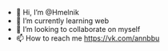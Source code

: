 - 👋 Hi, I’m @Hmelnik
- 🌱 I’m currently learning web
- 💞️ I’m looking to collaborate on myself
- 📫 How to reach me https://vk.com/annbbu

<!---
SC20K/SC20K is a ✨ special ✨ repository because its `README.md` (this file) appears on your GitHub profile.
You can click the Preview link to take a look at your changes.
--->
